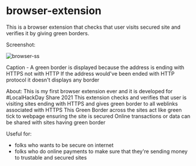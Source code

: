 # browser-extension

This is a browser extension that checks that user visits secured site and verifies it by giving green borders.

Screenshot:

![browser-ss](https://user-images.githubusercontent.com/64413107/113492252-c2bc0d80-94f3-11eb-9d92-c8cdf7fc6960.jpg)

Caption - A green border is displayed because the address is ending with HTTPS not with HTTP
          If the address would've been ended with HTTP protocol it doesn't displays any border
          
About:
  This is my first browser extension ever and it is developed for #LocalHackDay Share 2021
  This extension checks and verifies that user is visiting sites ending with HTTPS and gives green border to all weblinks associated with HTTPS
  This Green Border across the sites act like green tick to webpage ensuring the site is secured
  Online transactions or data can be shared with sites having green border

 
Useful for:
  - folks who wants to be secure on internet 
  - folks who do online payments to make sure that they're sending money to trustable and secured sites


